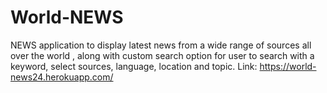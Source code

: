 # World-NEWS
NEWS application to display latest news from a wide range of sources all over the world , along with custom search option for user to search with a keyword, select sources, language, location and topic.
Link: https://world-news24.herokuapp.com/
